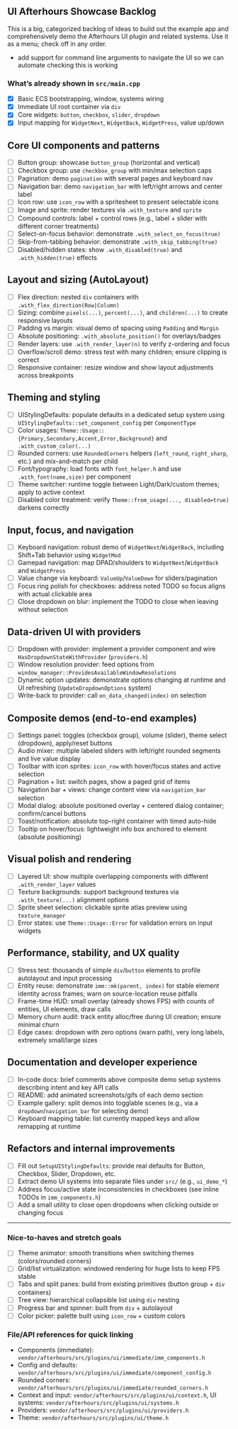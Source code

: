 ## UI Afterhours Showcase Backlog

This is a big, categorized backlog of ideas to build out the example app and comprehensively demo the Afterhours UI plugin and related systems. Use it as a menu; check off in any order.

- add support for command line arguments to navigate the UI so we can automate checking this is working 

### What’s already shown in `src/main.cpp`
- [x] Basic ECS bootstrapping, window, systems wiring
- [x] Immediate UI root container via `div`
- [x] Core widgets: `button`, `checkbox`, `slider`, `dropdown`
- [x] Input mapping for `WidgetNext`, `WidgetBack`, `WidgetPress`, value up/down

## Core UI components and patterns
- [ ] Button group: showcase `button_group` (horizontal and vertical)
- [ ] Checkbox group: use `checkbox_group` with min/max selection caps
- [ ] Pagination: demo `pagination` with several pages and keyboard nav
- [ ] Navigation bar: demo `navigation_bar` with left/right arrows and center label
- [ ] Icon row: use `icon_row` with a spritesheet to present selectable icons
- [ ] Image and sprite: render textures via `.with_texture` and `sprite`
- [ ] Compound controls: label + control rows (e.g., label + slider with different corner treatments)
- [ ] Select-on-focus behavior: demonstrate `.with_select_on_focus(true)`
- [ ] Skip-from-tabbing behavior: demonstrate `.with_skip_tabbing(true)`
- [ ] Disabled/hidden states: show `.with_disabled(true)` and `.with_hidden(true)` effects

## Layout and sizing (AutoLayout)
- [ ] Flex direction: nested `div` containers with `.with_flex_direction(Row|Column)`
- [ ] Sizing: combine `pixels(...)`, `percent(...)`, and `children(...)` to create responsive layouts
- [ ] Padding vs margin: visual demo of spacing using `Padding` and `Margin`
- [ ] Absolute positioning: `.with_absolute_position()` for overlays/badges
- [ ] Render layers: use `.with_render_layer(n)` to verify z-ordering and focus
- [ ] Overflow/scroll demo: stress test with many children; ensure clipping is correct
- [ ] Responsive container: resize window and show layout adjustments across breakpoints

## Theming and styling
- [ ] UIStylingDefaults: populate defaults in a dedicated setup system using `UIStylingDefaults::set_component_config` per `ComponentType`
- [ ] Color usages: `Theme::Usage::{Primary,Secondary,Accent,Error,Background}` and `.with_custom_color(...)`
- [ ] Rounded corners: use `RoundedCorners` helpers (`left_round`, `right_sharp`, etc.) and mix-and-match per child
- [ ] Font/typography: load fonts with `font_helper.h` and use `.with_font(name,size)` per component
- [ ] Theme switcher: runtime toggle between Light/Dark/custom themes; apply to active context
- [ ] Disabled color treatment: verify `Theme::from_usage(..., disabled=true)` darkens correctly

## Input, focus, and navigation
- [ ] Keyboard navigation: robust demo of `WidgetNext`/`WidgetBack`, including Shift+Tab behavior using `WidgetMod`
- [ ] Gamepad navigation: map DPAD/shoulders to `WidgetNext`/`WidgetBack` and `WidgetPress`
- [ ] Value change via keyboard: `ValueUp`/`ValueDown` for sliders/pagination
- [ ] Focus ring polish for checkboxes: address noted TODO so focus aligns with actual clickable area
- [ ] Close dropdown on blur: implement the TODO to close when leaving without selection

## Data-driven UI with providers
- [ ] Dropdown with provider: implement a provider component and wire `HasDropdownStateWithProvider` (`providers.h`)
- [ ] Window resolution provider: feed options from `window_manager::ProvidesAvailableWindowResolutions`
- [ ] Dynamic option updates: demonstrate options changing at runtime and UI refreshing (`UpdateDropdownOptions` system)
- [ ] Write-back to provider: call `on_data_changed(index)` on selection

## Composite demos (end-to-end examples)
- [ ] Settings panel: toggles (checkbox group), volume (slider), theme select (dropdown), apply/reset buttons
- [ ] Audio mixer: multiple labeled sliders with left/right rounded segments and live value display
- [ ] Toolbar with icon sprites: `icon_row` with hover/focus states and active selection
- [ ] Pagination + list: switch pages, show a paged grid of items
- [ ] Navigation bar + views: change content view via `navigation_bar` selection
- [ ] Modal dialog: absolute positioned overlay + centered dialog container; confirm/cancel buttons
- [ ] Toast/notification: absolute top-right container with timed auto-hide
- [ ] Tooltip on hover/focus: lightweight info box anchored to element (absolute positioning)

## Visual polish and rendering
- [ ] Layered UI: show multiple overlapping components with different `.with_render_layer` values
- [ ] Texture backgrounds: support background textures via `.with_texture(...)` alignment options
- [ ] Sprite sheet selection: clickable sprite atlas preview using `texture_manager`
- [ ] Error states: use `Theme::Usage::Error` for validation errors on input widgets

## Performance, stability, and UX quality
- [ ] Stress test: thousands of simple `div`/`button` elements to profile autolayout and input processing
- [ ] Entity reuse: demonstrate `imm::mk(parent, index)` for stable element identity across frames; warn on source-location reuse pitfalls
- [ ] Frame-time HUD: small overlay (already shows FPS) with counts of entities, UI elements, draw calls
- [ ] Memory churn audit: track entity alloc/free during UI creation; ensure minimal churn
- [ ] Edge cases: dropdown with zero options (warn path), very long labels, extremely small/large sizes

## Documentation and developer experience
- [ ] In-code docs: brief comments above composite demo setup systems describing intent and key API calls
- [ ] README: add animated screenshots/gifs of each demo section
- [ ] Example gallery: split demos into togglable scenes (e.g., via a `dropdown`/`navigation_bar` for selecting demo)
- [ ] Keyboard mapping table: list currently mapped keys and allow remapping at runtime

## Refactors and internal improvements
- [ ] Fill out `SetupUIStylingDefaults`: provide real defaults for Button, Checkbox, Slider, Dropdown, etc.
- [ ] Extract demo UI systems into separate files under `src/` (e.g., `ui_demo_*`)
- [ ] Address focus/active state inconsistencies in checkboxes (see inline TODOs in `imm_components.h`)
- [ ] Add a small utility to close open dropdowns when clicking outside or changing focus

---

### Nice-to-haves and stretch goals
- [ ] Theme animator: smooth transitions when switching themes (colors/rounded corners)
- [ ] Grid/list virtualization: windowed rendering for huge lists to keep FPS stable
- [ ] Tabs and split panes: build from existing primitives (button group + `div` containers)
- [ ] Tree view: hierarchical collapsible list using `div` nesting
- [ ] Progress bar and spinner: built from `div` + autolayout
- [ ] Color picker: palette built using `icon_row` + custom colors

### File/API references for quick linking
- Components (immediate): `vendor/afterhours/src/plugins/ui/immediate/imm_components.h`
- Config and defaults: `vendor/afterhours/src/plugins/ui/immediate/component_config.h`
- Rounded corners: `vendor/afterhours/src/plugins/ui/immediate/rounded_corners.h`
- Context and input: `vendor/afterhours/src/plugins/ui/context.h`, UI systems: `vendor/afterhours/src/plugins/ui/systems.h`
- Providers: `vendor/afterhours/src/plugins/ui/providers.h`
- Theme: `vendor/afterhours/src/plugins/ui/theme.h`

